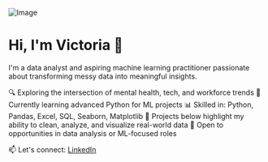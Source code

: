 ![Image](https://github.com/user-attachments/assets/b1ea01c9-7c2f-4ef7-8699-3c72bfbf87c3)
# Hi, I'm Victoria 👋

I'm a data analyst and aspiring machine learning practitioner passionate about transforming messy data into meaningful insights.

🔍 Exploring the intersection of mental health, tech, and workforce trends
🧠 Currently learning advanced Python for ML projects
📊 Skilled in: Python, Pandas, Excel, SQL, Seaborn, Matplotlib
📌 Projects below highlight my ability to clean, analyze, and visualize real-world data
💼 Open to opportunities in data analysis or ML-focused roles

📫 Let's connect: [LinkedIn](https://www.linkedin.com/in/victoria-a-659b4b164/) 


<!---
Valexander600/Valexander600 is a ✨ special ✨ repository because its `README.md` (this file) appears on your GitHub profile.
You can click the Preview link to take a look at your changes.
--->
